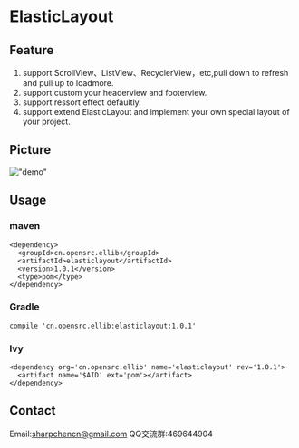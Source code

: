 # ElasticLayout
## Feature
1. support ScrollView、ListView、RecyclerView，etc,pull down to refresh and pull up to loadmore.
2. support custom your headerview and footerview.
3. support ressort effect defaultly.
4. support extend ElasticLayout and implement your own special layout of your project.

## Picture
!["demo"](https://github.com/SharpChen/ElasticLayout/blob/master/el.gif)

## Usage
### maven
    <dependency>
      <groupId>cn.opensrc.ellib</groupId>
      <artifactId>elasticlayout</artifactId>
      <version>1.0.1</version>
      <type>pom</type>
    </dependency>
### Gradle
    compile 'cn.opensrc.ellib:elasticlayout:1.0.1'
### lvy
    <dependency org='cn.opensrc.ellib' name='elasticlayout' rev='1.0.1'>
      <artifact name='$AID' ext='pom'></artifact>
    </dependency>
## Contact
Email:sharpchencn@gmail.com
QQ交流群:469644904






